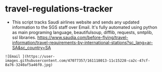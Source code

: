 # travel-regulations-tracker
- This script tracks Saudi airlines website and sends any updated information to the SGS staff over Email. 
  It's fully automated using python as main programing language, beautifulsoup, difflib, requests, smtplib, ssl libraries.
  https://www.saudia.com/before-flying/travel-information/travel-requirements-by-international-stations?sc_lang=ar-SA&sc_country=SA


`![Email ](https://user-images.githubusercontent.com/47077357/161118013-11c15228-ca2c-47cf-8a76-3240af5a46f0.jpg)`
